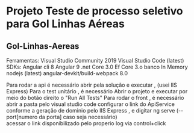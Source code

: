 
# Projeto Teste de processo seletivo para Gol Linhas Aéreas

## Gol-Linhas-Aereas
Ferramentas:
Visual Studio Community 2019
Visual Studio Code (latest)
SDKs:
Angular cli 8
Angular 9
.net Core 3.0
Ef Core 3.o  banco In Memory
nodejs (latest)
angular-devkit/build-webpack 8.0

Para rodar a api é necessário abrir pela solução e executar  , (usei IIS Express)
Para o test unitário , é necessário Abrir o projeto e executar por meio do botão direito o "Run All Tests"
Para rodar o front , é necessário abrir a pasta pelo visual studio code  configurar o link do ApiService conforme
a geração de dominio pelo IIS Express , e digitar ng serve (--port[numero da porta] caso seja necessário)  
acessar o link disponibilizado pelo properio log via control+click


